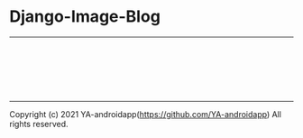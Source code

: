 # Django-Image-Blog

---

<br>
<br>
<br>
<br>
<br>

---

Copyright (c) 2021 YA-androidapp(https://github.com/YA-androidapp) All rights reserved.
